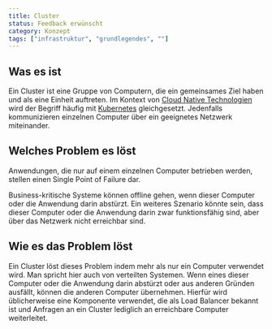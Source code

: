 ```yaml
---
title: Cluster
status: Feedback erwünscht
category: Konzept
tags: ["infrastruktur", "grundlegendes", ""]
---
```


## Was es ist

Ein Cluster ist eine Gruppe von Computern, die ein gemeinsames Ziel haben und als eine Einheit auftreten.
Im Kontext von [Cloud Native Technologien](/cloud-native-tech/) wird der Begriff häufig mit [Kubernetes](/kubernetes/) gleichgesetzt.
Jedenfalls kommunizieren einzelnen Computer über ein geeignetes Netzwerk miteinander. 


## Welches Problem es löst

Anwendungen, die nur auf einem einzelnen Computer betrieben werden, stellen einen Single Point of Failure dar. 

Business-kritische Systeme können offline gehen, wenn dieser Computer oder die Anwendung darin abstürzt. 
Ein weiteres Szenario könnte sein, dass dieser Computer oder die Anwendung darin zwar funktionsfähig sind, 
aber über das Netzwerk nicht erreichbar sind. 


## Wie es das Problem löst

Ein Cluster löst dieses Problem indem mehr als nur ein Computer verwendet wird. 
Man spricht hier auch von verteilten Systemen. 
Wenn eines dieser Computer oder die Anwendung darin abstürzt oder aus anderen Gründen ausfällt, können die anderen Computer übernehmen. 
Hierfür wird üblicherweise eine Komponente verwendet, die als Load Balancer bekannt ist und Anfragen an ein Cluster lediglich an erreichbare Computer weiterleitet.